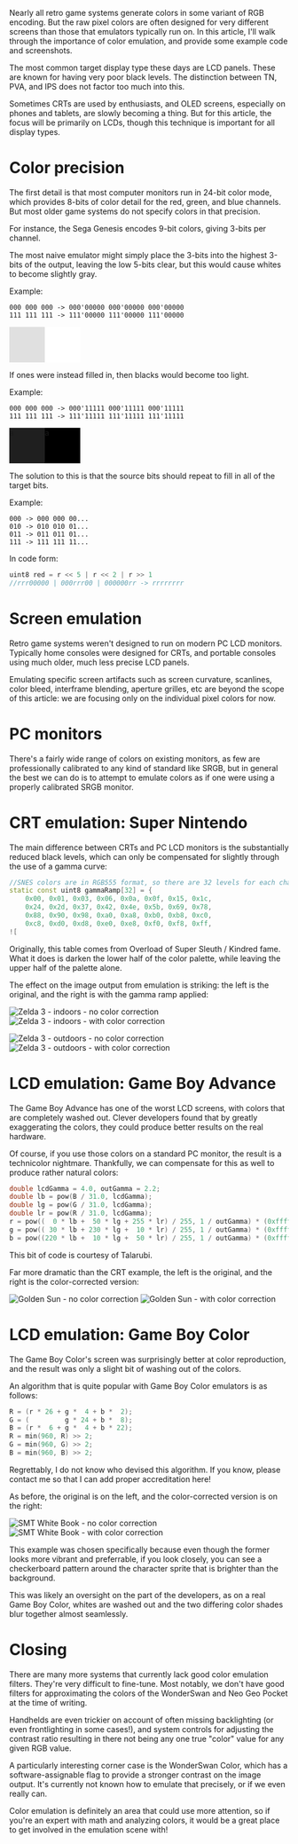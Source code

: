 Nearly all retro game systems generate colors in some variant of RGB encoding.
But the raw pixel colors are often designed for very different screens than
those that emulators typically run on. In this article, I'll walk through the
importance of color emulation, and provide some example code and screenshots.

The most common target display type these days are LCD panels. These are known
for having very poor black levels. The distinction between TN, PVA, and IPS
does not factor too much into this.

Sometimes CRTs are used by enthusiasts, and OLED screens, especially on phones
and tablets, are slowly becoming a thing. But for this article, the focus will
be primarily on LCDs, though this technique is important for all display types.

# Color precision

The first detail is that most computer monitors run in 24-bit color mode, which
provides 8-bits of color detail for the red, green, and blue channels. But most
older game systems do not specify colors in that precision.

For instance, the Sega Genesis encodes 9-bit colors, giving 3-bits per channel.

The most naive emulator might simply place the 3-bits into the highest 3-bits of
the output, leaving the low 5-bits clear, but this would cause whites to become
slightly gray.

Example:

```
000 000 000 -> 000'00000 000'00000 000'00000
111 111 111 -> 111'00000 111'00000 111'00000
```

<p><span style='display: inline-block; width: 64px; height: 64px; background: #e0e0e0'></span><span style='display: inline-block; width: 64px; height: 64px; background: #ffffff'></span></p>

If ones were instead filled in, then blacks would become too light.

Example:

```
000 000 000 -> 000'11111 000'11111 000'11111
111 111 111 -> 111'11111 111'11111 111'11111
```

<p><span style='display: inline-block; width: 64px; height: 64px; background: #1f1f1f'>a</span><span style='display: inline-block; width: 64px; height: 64px; background: #000000'>a</span></p>

The solution to this is that the source bits should repeat to fill in all of the
target bits.

Example:

```
000 -> 000 000 00...
010 -> 010 010 01...
011 -> 011 011 01...
111 -> 111 111 11...
```

In code form:

```cpp
uint8 red = r << 5 | r << 2 | r >> 1
//rrr00000 | 000rrr00 | 000000rr -> rrrrrrrr
```

# Screen emulation

Retro game systems weren't designed to run on modern PC LCD monitors. Typically
home consoles were designed for CRTs, and portable consoles using much older,
much less precise LCD panels.

Emulating specific screen artifacts such as screen curvature, scanlines, color
bleed, interframe blending, aperture grilles, etc are beyond the scope of this
article: we are focusing only on the individual pixel colors for now.

# PC monitors

There's a fairly wide range of colors on existing monitors, as few are
professionally calibrated to any kind of standard like SRGB, but in general the
best we can do is to attempt to emulate colors as if one were using a properly
calibrated SRGB monitor.

# CRT emulation: Super Nintendo

The main difference between CRTs and PC LCD monitors is the substantially
reduced black levels, which can only be compensated for slightly through the use
of a gamma curve:

```cpp
//SNES colors are in RGB555 format, so there are 32 levels for each channel
static const uint8 gammaRamp[32] = {
    0x00, 0x01, 0x03, 0x06, 0x0a, 0x0f, 0x15, 0x1c,
    0x24, 0x2d, 0x37, 0x42, 0x4e, 0x5b, 0x69, 0x78,
    0x88, 0x90, 0x98, 0xa0, 0xa8, 0xb0, 0xb8, 0xc0,
    0xc8, 0xd0, 0xd8, 0xe0, 0xe8, 0xf0, 0xf8, 0xff,
![
```

Originally, this table comes from Overload of Super Sleuth / Kindred fame. What
it does is darken the lower half of the color palette, while leaving the upper
half of the palette alone.

The effect on the image output from emulation is striking: the left is the
original, and the right is with the gamma ramp applied:

![Zelda 3 - indoors - no color correction](/images/video/color-emulation/1.png)
![Zelda 3 - indoors - with color correction](/images/video/color-emulation/2.png)

![Zelda 3 - outdoors - no color correction](/images/video/color-emulation/3.png)
![Zelda 3 - outdoors - with color correction](/images/video/color-emulation/4.png)

# LCD emulation: Game Boy Advance

The Game Boy Advance has one of the worst LCD screens, with colors that are
completely washed out. Clever developers found that by greatly exaggerating the
colors, they could produce better results on the real hardware.

Of course, if you use those colors on a standard PC monitor, the result is a
technicolor nightmare. Thankfully, we can compensate for this as well to produce
rather natural colors:

```cpp
double lcdGamma = 4.0, outGamma = 2.2;
double lb = pow(B / 31.0, lcdGamma);
double lg = pow(G / 31.0, lcdGamma);
double lr = pow(R / 31.0, lcdGamma);
r = pow((  0 * lb +  50 * lg + 255 * lr) / 255, 1 / outGamma) * (0xffff * 255 / 280);
g = pow(( 30 * lb + 230 * lg +  10 * lr) / 255, 1 / outGamma) * (0xffff * 255 / 280);
b = pow((220 * lb +  10 * lg +  50 * lr) / 255, 1 / outGamma) * (0xffff * 255 / 280);
```

This bit of code is courtesy of Talarubi.

Far more dramatic than the CRT example, the left is the original, and the right
is the color-corrected version:

![Golden Sun - no color correction](/images/video/color-emulation/5.png)
![Golden Sun - with color correction](/images/video/color-emulation/6.png)

# LCD emulation: Game Boy Color

The Game Boy Color's screen was surprisingly better at color reproduction, and
the result was only a slight bit of washing out of the colors.

An algorithm that is quite popular with Game Boy Color emulators is as follows:

```cpp
R = (r * 26 + g *  4 + b *  2);
G = (         g * 24 + b *  8);
B = (r *  6 + g *  4 + b * 22);
R = min(960, R) >> 2;
G = min(960, G) >> 2;
B = min(960, B) >> 2;
```

Regrettably, I do not know who devised this algorithm. If you know, please
contact me so that I can add proper accreditation here!

As before, the original is on the left, and the color-corrected version is on
the right:

![SMT White Book - no color correction](/images/video/color-emulation/7.png)
![SMT White Book - with color correction](/images/video/color-emulation/8.png)

This example was chosen specifically because even though the former looks more
vibrant and preferrable, if you look closely, you can see a checkerboard pattern
around the character sprite that is brighter than the background.

This was likely an oversight on the part of the developers, as on a real Game
Boy Color, whites are washed out and the two differing color shades blur
together almost seamlessly.

# Closing

There are many more systems that currently lack good color emulation filters.
They're very difficult to fine-tune. Most notably, we don't have good filters
for approximating the colors of the WonderSwan and Neo Geo Pocket at the time of
writing.

Handhelds are even trickier on account of often missing backlighting (or even
frontlighting in some cases!), and system controls for adjusting the contrast
ratio resulting in there not being any one true "color" value for any given RGB
value.

A particularly interesting corner case is the WonderSwan Color, which has a
software-assignable flag to provide a stronger contrast on the image output.
It's currently not known how to emulate that precisely, or if we even really
can.

Color emulation is definitely an area that could use more attention, so if
you're an expert with math and analyzing colors, it would be a great place to
get involved in the emulation scene with!

